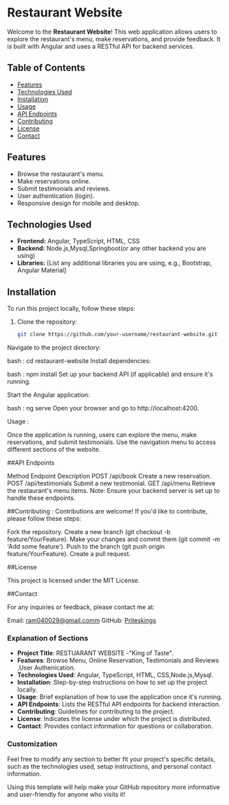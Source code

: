 # Restaurant Website

Welcome to the **Restaurant Website**! This web application allows users to explore the restaurant's menu, make reservations, and provide feedback. It is built with Angular and uses a RESTful API for backend services.

## Table of Contents

- [Features](#features)
- [Technologies Used](#technologies-used)
- [Installation](#installation)
- [Usage](#usage)
- [API Endpoints](#api-endpoints)
- [Contributing](#contributing)
- [License](#license)
- [Contact](#contact)

## Features

- Browse the restaurant's menu.
- Make reservations online.
- Submit testimonials and reviews.
- User authentication (login).
- Responsive design for mobile and desktop.

## Technologies Used

- **Frontend:** Angular, TypeScript, HTML, CSS
- **Backend:** Node.js,Mysql,Springboot(or any other backend you are using)
- **Libraries:** [List any additional libraries you are using, e.g., Bootstrap, Angular Material]

## Installation

To run this project locally, follow these steps:

1. Clone the repository:
   ```bash
   git clone https://github.com/your-username/restaurant-website.git
Navigate to the project directory:

bash :
cd restaurant-website
Install dependencies:

bash :
npm install
Set up your backend API (if applicable) and ensure it's running.

Start the Angular application:

bash :
ng serve
Open your browser and go to http://localhost:4200.

Usage :

Once the application is running, users can explore the menu, make reservations, and submit testimonials.
Use the navigation menu to access different sections of the website.

##API Endpoints

Method	Endpoint	Description
POST	/api/book	Create a new reservation.
POST	/api/testimonials	Submit a new testimonial.
GET	/api/menu	Retrieve the restaurant's menu items.
Note: Ensure your backend server is set up to handle these endpoints.

##Contributing :
Contributions are welcome! If you'd like to contribute, please follow these steps:

Fork the repository.
Create a new branch (git checkout -b feature/YourFeature).
Make your changes and commit them (git commit -m 'Add some feature').
Push to the branch (git push origin feature/YourFeature).
Create a pull request.

##License

This project is licensed under the MIT License.

##Contact

For any inquiries or feedback, please contact me at:

Email: ram040029@gmail.comm
GitHub: [Priteskings](https://github.com/Pirateskings)

### Explanation of Sections

- **Project Title**: RESTUARANT WEBSITE -"King of Taste".
- **Features**: Browse Menu, Online Reservation, Testimonials and Reviews ,User Authenication.
- **Technologies Used**: Angular, TypeScript, HTML, CSS,Node.js,Mysql.
- **Installation**: Step-by-step instructions on how to set up the project locally.
- **Usage**: Brief explanation of how to use the application once it's running.
- **API Endpoints**: Lists the RESTful API endpoints for backend interaction.
- **Contributing**: Guidelines for contributing to the project.
- **License**: Indicates the license under which the project is distributed.
- **Contact**: Provides contact information for questions or collaboration.

### Customization

Feel free to modify any section to better fit your project's specific details, such as the technologies used, setup instructions, and personal contact information. 

Using this template will help make your GitHub repository more informative and user-friendly for anyone who visits it!
